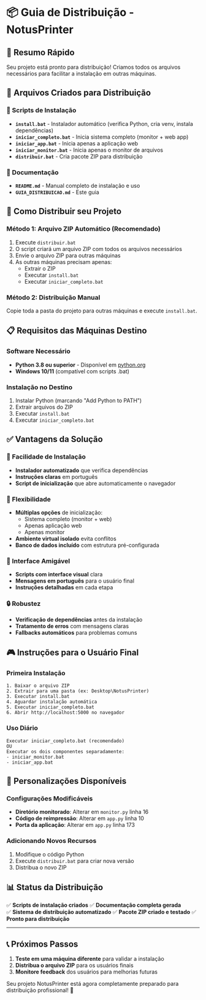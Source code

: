 # 📦 Guia de Distribuição - NotusPrinter

## 🎯 Resumo Rápido
Seu projeto está pronto para distribuição! Criamos todos os arquivos necessários para facilitar a instalação em outras máquinas.

## 📁 Arquivos Criados para Distribuição

### 🔧 Scripts de Instalação
- **`install.bat`** - Instalador automático (verifica Python, cria venv, instala dependências)
- **`iniciar_completo.bat`** - Inicia sistema completo (monitor + web app)
- **`iniciar_app.bat`** - Inicia apenas a aplicação web
- **`iniciar_monitor.bat`** - Inicia apenas o monitor de arquivos
- **`distribuir.bat`** - Cria pacote ZIP para distribuição

### 📖 Documentação
- **`README.md`** - Manual completo de instalação e uso
- **`GUIA_DISTRIBUICAO.md`** - Este guia

## 🚀 Como Distribuir seu Projeto

### Método 1: Arquivo ZIP Automático (Recomendado)
1. Execute `distribuir.bat`
2. O script criará um arquivo ZIP com todos os arquivos necessários
3. Envie o arquivo ZIP para outras máquinas
4. As outras máquinas precisam apenas:
   - Extrair o ZIP
   - Executar `install.bat`
   - Executar `iniciar_completo.bat`

### Método 2: Distribuição Manual
Copie toda a pasta do projeto para outras máquinas e execute `install.bat`.

## 📋 Requisitos das Máquinas Destino

### Software Necessário
- **Python 3.8 ou superior** - Disponível em [python.org](https://www.python.org/downloads/)
- **Windows 10/11** (compatível com scripts .bat)

### Instalação no Destino
1. Instalar Python (marcando "Add Python to PATH")
2. Extrair arquivos do ZIP
3. Executar `install.bat`
4. Executar `iniciar_completo.bat`

## ✅ Vantagens da Solução

### 🎯 Facilidade de Instalação
- **Instalador automatizado** que verifica dependências
- **Instruções claras** em português
- **Script de inicialização** que abre automaticamente o navegador

### 🔧 Flexibilidade
- **Múltiplas opções** de inicialização:
  - Sistema completo (monitor + web)
  - Apenas aplicação web
  - Apenas monitor
- **Ambiente virtual isolado** evita conflitos
- **Banco de dados incluído** com estrutura pré-configurada

### 📱 Interface Amigável
- **Scripts com interface visual** clara
- **Mensagens em português** para o usuário final
- **Instruções detalhadas** em cada etapa

### 🔒 Robustez
- **Verificação de dependências** antes da instalação
- **Tratamento de erros** com mensagens claras
- **Fallbacks automáticos** para problemas comuns

## 🎮 Instruções para o Usuário Final

### Primeira Instalação
```
1. Baixar o arquivo ZIP
2. Extrair para uma pasta (ex: Desktop\NotusPrinter)
3. Executar install.bat
4. Aguardar instalação automática
5. Executar iniciar_completo.bat
6. Abrir http://localhost:5000 no navegador
```

### Uso Diário
```
Executar iniciar_completo.bat (recomendado)
OU
Executar os dois componentes separadamente:
- iniciar_monitor.bat
- iniciar_app.bat
```

## 🔧 Personalizações Disponíveis

### Configurações Modificáveis
- **Diretório monitorado**: Alterar em `monitor.py` linha 16
- **Código de reimpressão**: Alterar em `app.py` linha 10
- **Porta da aplicação**: Alterar em `app.py` linha 173

### Adicionando Novos Recursos
1. Modifique o código Python
2. Execute `distribuir.bat` para criar nova versão
3. Distribua o novo ZIP

## 📊 Status da Distribuição

✅ **Scripts de instalação criados**
✅ **Documentação completa gerada**  
✅ **Sistema de distribuição automatizado**
✅ **Pacote ZIP criado e testado**
✅ **Pronto para distribuição**

---

## 📞 Próximos Passos

1. **Teste em uma máquina diferente** para validar a instalação
2. **Distribua o arquivo ZIP** para os usuários finais
3. **Monitore feedback** dos usuários para melhorias futuras

Seu projeto NotusPrinter está agora completamente preparado para distribuição profissional! 🎉
